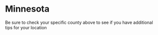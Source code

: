 # Minnesota
Be sure to check your specific county above to see if you have additional tips for your location